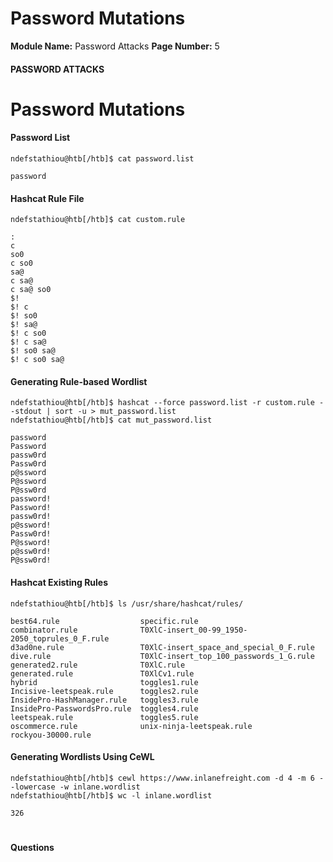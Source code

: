 <!--
 // Platform: Academy
// URL: https://academy.hackthebox.com/module/147/section/1391
// Platform Version: V1
// Module ID: 147
// Module Name: Password Attacks
// Module Difficulty: Medium
// Section ID: 1391
// Section Title: Password Mutations
// Page Title: Hack The Box - Academy
// Page Number: 5
-->

# Password Mutations

**Module Name:** Password Attacks **Page Number:** 5

#### 

#### PASSWORD ATTACKS

# Password Mutations

#### Password List

``` shell-session
ndefstathiou@htb[/htb]$ cat password.list

password
```

#### Hashcat Rule File

``` shell-session
ndefstathiou@htb[/htb]$ cat custom.rule

:
c
so0
c so0
sa@
c sa@
c sa@ so0
$!
$! c
$! so0
$! sa@
$! c so0
$! c sa@
$! so0 sa@
$! c so0 sa@
```

#### Generating Rule-based Wordlist

``` shell-session
ndefstathiou@htb[/htb]$ hashcat --force password.list -r custom.rule --stdout | sort -u > mut_password.list
ndefstathiou@htb[/htb]$ cat mut_password.list

password
Password
passw0rd
Passw0rd
p@ssword
P@ssword
P@ssw0rd
password!
Password!
passw0rd!
p@ssword!
Passw0rd!
P@ssword!
p@ssw0rd!
P@ssw0rd!
```

#### Hashcat Existing Rules

``` shell-session
ndefstathiou@htb[/htb]$ ls /usr/share/hashcat/rules/

best64.rule                  specific.rule
combinator.rule              T0XlC-insert_00-99_1950-2050_toprules_0_F.rule
d3ad0ne.rule                 T0XlC-insert_space_and_special_0_F.rule
dive.rule                    T0XlC-insert_top_100_passwords_1_G.rule
generated2.rule              T0XlC.rule
generated.rule               T0XlCv1.rule
hybrid                       toggles1.rule
Incisive-leetspeak.rule      toggles2.rule
InsidePro-HashManager.rule   toggles3.rule
InsidePro-PasswordsPro.rule  toggles4.rule
leetspeak.rule               toggles5.rule
oscommerce.rule              unix-ninja-leetspeak.rule
rockyou-30000.rule
```

#### Generating Wordlists Using CeWL

``` shell-session
ndefstathiou@htb[/htb]$ cewl https://www.inlanefreight.com -d 4 -m 6 --lowercase -w inlane.wordlist
ndefstathiou@htb[/htb]$ wc -l inlane.wordlist

326
```

# 

# 

#### Questions

####